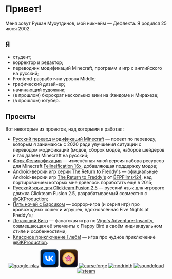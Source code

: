 # Привет!

Меня зовут Рушан Мухутдинов, мой никнейм — Дефлекта. Я родился 25 июня 2002.

## Я

* студент;
* корректор и редактор;
* переводчик модификаций Minecraft, программ и игр с английского на русский;
* Frontend-разработчик уровня Middle;
* графический дизайнер;
* начинающий художник;
* (в прошлом) бюрократ нескольких вики на Фэндоме и Мирахезе;
* (в прошлом) ютубер.

## Проекты

Вот некоторые из проектов, над которыми я работал:

* [Русский перевод модификаций Minecraft](https://github.com/RushanM/Minecraft-Mods-Russian-Translation) — проект по переводу, которым я занимаюсь с 2020 ради улучшения ситуации с переводом модификаций (модов, сборок модов, наборов шейдеров и так далее) Minecraft на русский;
* [Форк Фелинофикации](https://modrinth.com/resourcepack/felineification-fork) — изменённая мной версия набора ресурсов для Minecraft [Felineification 16x](https://modrinth.com/resourcepack/felineification-16x), добавляющая поддержку модов;
* [Android-версии игр серии The Return to Freddy's](https://gamejolt.com/games/trtfandroid/131061) — официальные Android-версии игр [The Return to Freddy's](https://the-return-to-freddy-s.fandom.com/ru/wiki/The_Return_to_Freddy%27s_(%D1%81%D0%B5%D1%80%D0%B8%D1%8F_%D0%B8%D0%B3%D1%80)) от [BFPFilms424](https://the-return-to-freddy-s.fandom.com/ru/wiki/%D0%90%D0%BB%D1%8C%D1%81%D1%82%D1%80%D1%91%D0%BC,_%D0%A2%D0%B0%D0%B9%D0%BB%D0%B5%D1%80), над портированием которых мне довелось поработать ещё в 2015;
* [Русский язык для Clickteam Fusion 2.5](https://github.com/RushanM/Clickteam-Fusion-2.5-Russian-Language/) — русский язык для игрового движка Clickteam Fusion 2.5, разрабатываемый совместно с [@GKProduction](https://github.com/GKProduction);
* [Пять ночей с Барсиком](https://github.com/RushanM/Five-Nights-with-Barsik) — хоррор-игра (и серия игр) про кровожадных кошек и игрушек, вдохновлённая Five Nights at Freddy's;
* [Летающий Виго](https://play.google.com/store/apps/details?id=com.superkotyacatgames.flappyvigo) — фанатская игра по [Vigo's Adventure: Insanity](https://gamejolt.com/games/vigoparoxysm/87792), совмещающая её элементы с Flappy Bird в своём индивидуальном стиле и особенностями;
* [Классное приключение Глеба!](https://gamejolt.com/games/gca/179455) — игра про чудное приключение [@GKProduction](https://github.com/GKProduction).

<div align="center">
    <a href="https://play.google.com/store/apps/dev?id=7602733918009439849"><img alt="google-play" height="56" src="https://cdn.jsdelivr.net/npm/@intergrav/devins-badges@2/assets/minimal/available/google-play_vector.svg"></a>
    <a href="https://vk.com/deflecta"><img alt="vk" height="56" src="vk.svg"></a> <a href="https://vk.com/deflcomm"><img alt="vk-donut" height="56" src="vkd.svg"></a>
    <a href="https://www.curseforge.com/members/rushan4444"><img alt="curseforge" height="56" src="https://cdn.jsdelivr.net/npm/@intergrav/devins-badges@2/assets/minimal/available/curseforge_vector.svg"></a>
    <a href="https://modrinth.com/user/Deflecta"><img alt="modrinth" height="56" src="https://cdn.jsdelivr.net/npm/@intergrav/devins-badges@2/assets/minimal/available/modrinth_vector.svg"></a>
    <a href="https://soundcloud.com/deflecta"><img alt="soundcloud" height="56" src="https://cdn.jsdelivr.net/npm/@intergrav/devins-badges@2/assets/minimal/available/soundcloud_vector.svg"></a>
    <a href="https://steamcommunity.com/id/rushanm"><img alt="steam" height="56" src="https://cdn.jsdelivr.net/npm/@intergrav/devins-badges@2/assets/minimal/available/steam_vector.svg"></a>
</div>
